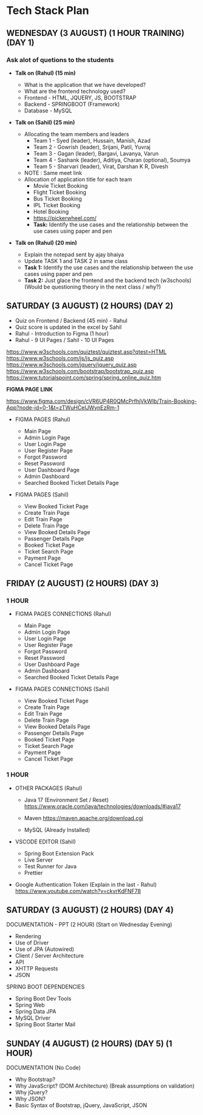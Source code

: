 # Tech Stack Plan

## WEDNESDAY (3 AUGUST) (1 HOUR TRAINING) (DAY 1)

### Ask alot of quetions to the students

- **Talk on (Rahul) (15 min)**

  - What is the application that we have developed?
  - What are the frontend technology used?
  - Frontend - HTML, JQUERY, JS, BOOTSTRAP
  - Backend - SPRINGBOOT (Framework)
  - Database - MySQL

- **Talk on (Sahil) (25 min)**

  - Allocating the team members and leaders
    - Team 1 - Syed (leader), Hussain, Manish, Azad
    - Team 2 - Gowrish (leader), Srijani, Patil, Yuvraj
    - Team 3 - Gagan (leader), Bargavi, Lavanya, Varun
    - Team 4 - Sashank (leader), Aditiya, Charan (optional), Soumya
    - Team 5 - Sharvari (leader), Virat, Darshan K R, Divesh
  - NOTE : Same meet link
  - Allocation of application title for each team
    - Movie Ticket Booking
    - Flight Ticket Booking
    - Bus Ticket Booking
    - IPL Ticket Booking
    - Hotel Booking
    - https://pickerwheel.com/
    - **Task:** Identify the use cases and the relationship between the use cases using paper and pen

- **Talk on (Rahul) (20 min)**
  - Explain the notepad sent by ajay bhaiya
  - Update TASK 1 and TASK 2 in same class
  - **Task 1:** Identify the use cases and the relationship between the use cases using paper and pen
  - **Task 2:** Just glace the frontend and the backend tech (w3schools)
    (Would be questioning theory in the next class / why?)

## SATURDAY (3 AUGUST) (2 HOURS) (DAY 2)

- Quiz on Frontend / Backend (45 min) - Rahul
- Quiz score is updated in the excel by Sahil
- Rahul - Introduction to Figma (1 hour)
- Rahul - 9 UI Pages / Sahil - 10 UI Pages

https://www.w3schools.com/quiztest/quiztest.asp?qtest=HTML
https://www.w3schools.com/js/js_quiz.asp
https://www.w3schools.com/jquery/jquery_quiz.asp
https://www.w3schools.com/bootstrap/bootstrap_quiz.asp
https://www.tutorialspoint.com/spring/spring_online_quiz.htm

**FIGMA PAGE LINK**

https://www.figma.com/design/cVR6UP4R0QMcPrfhjVkWIb/Train-Booking-App?node-id=0-1&t=zTWuHCelJWynEzRm-1

- FIGMA PAGES (Rahul)

  - Main Page
  - Admin Login Page
  - User Login Page
  - User Register Page
  - Forgot Password
  - Reset Password
  - User Dashboard Page
  - Admin Dashboard
  - Searched Booked Ticket Details Page

- FIGMA PAGES (Sahil)
  - View Booked Ticket Page
  - Create Train Page
  - Edit Train Page
  - Delete Train Page
  - View Booked Details Page
  - Passenger Details Page
  - Booked Ticket Page
  - Ticket Search Page
  - Payment Page
  - Cancel Ticket Page

## FRIDAY (2 AUGUST) (2 HOURS) (DAY 3)

### 1 HOUR

- FIGMA PAGES CONNECTIONS (Rahul)

  - Main Page
  - Admin Login Page
  - User Login Page
  - User Register Page
  - Forgot Password
  - Reset Password
  - User Dashboard Page
  - Admin Dashboard
  - Searched Booked Ticket Details Page

- FIGMA PAGES CONNECTIONS (Sahil)
  - View Booked Ticket Page
  - Create Train Page
  - Edit Train Page
  - Delete Train Page
  - View Booked Details Page
  - Passenger Details Page
  - Booked Ticket Page
  - Ticket Search Page
  - Payment Page
  - Cancel Ticket Page

### 1 HOUR

- OTHER PACKAGES (Rahul)

  - Java 17 (Environment Set / Reset)
    https://www.oracle.com/java/technologies/downloads/#java17

  - Maven
    https://maven.apache.org/download.cgi

  - MySQL (Already Installed)

- VSCODE EDITOR (Sahil)

  - Spring Boot Extension Pack
  - Live Server
  - Test Runner for Java
  - Prettier

- Google Authentication Token (Explain in the last - Rahul)
  https://www.youtube.com/watch?v=ckvrKdFNF78

## SATURDAY (3 AUGUST) (2 HOURS) (DAY 4)

DOCUMENTATION - PPT (2 HOUR) (Start on Wednesday Evening)

- Rendering
- Use of Driver
- Use of JPA (Autowired)
- Client / Server Architecture
- API
- XHTTP Requests
- JSON

SPRING BOOT DEPENDENCIES

- Spring Boot Dev Tools
- Spring Web
- Spring Data JPA
- MySQL Driver
- Spring Boot Starter Mail

## SUNDAY (4 AUGUST) (2 HOURS) (DAY 5) (1 HOUR)

DOCUMENTATION (No Code)

- Why Bootstrap?
- Why JavaScript? (DOM Architecture) (Break assumptions on validation)
- Why jQuery?
- Why JSON?
- Basic Syntax of Bootstrap, jQuery, JavaScript, JSON
